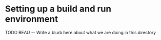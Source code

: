 # Setting up a build and run environment
TODO BEAU -- Write a blurb here about what we are doing in this directory
